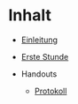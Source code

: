 # Inhalt

* [Einleitung](README.md)
* [Erste Stunde](erste_stunde.md)

* Handouts
  * [Protokoll](protokoll.md)
